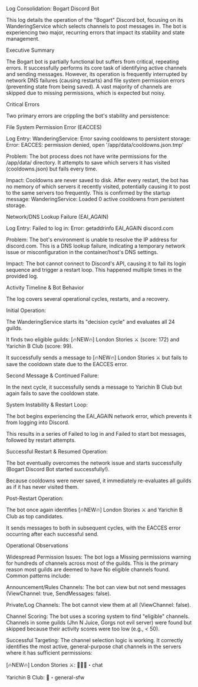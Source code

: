 Log Consolidation: Bogart Discord Bot

This log details the operation of the "Bogart" Discord bot, focusing on its WanderingService which selects channels to post messages in. The bot is experiencing two major, recurring errors that impact its stability and state management.

Executive Summary

The Bogart bot is partially functional but suffers from critical, repeating errors. It successfully performs its core task of identifying active channels and sending messages. However, its operation is frequently interrupted by network DNS failures (causing restarts) and file system permission errors (preventing state from being saved). A vast majority of channels are skipped due to missing permissions, which is expected but noisy.

Critical Errors

Two primary errors are crippling the bot's stability and persistence:

File System Permission Error (EACCES)

Log Entry: WanderingService: Error saving cooldowns to persistent storage: Error: EACCES: permission denied, open '/app/data/cooldowns.json.tmp'

Problem: The bot process does not have write permissions for the /app/data/ directory. It attempts to save which servers it has visited (cooldowns.json) but fails every time.

Impact: Cooldowns are never saved to disk. After every restart, the bot has no memory of which servers it recently visited, potentially causing it to post to the same servers too frequently. This is confirmed by the startup message: WanderingService: Loaded 0 active cooldowns from persistent storage.

Network/DNS Lookup Failure (EAI_AGAIN)

Log Entry: Failed to log in: Error: getaddrinfo EAI_AGAIN discord.com

Problem: The bot's environment is unable to resolve the IP address for discord.com. This is a DNS lookup failure, indicating a temporary network issue or misconfiguration in the container/host's DNS settings.

Impact: The bot cannot connect to Discord's API, causing it to fail its login sequence and trigger a restart loop. This happened multiple times in the provided log.

Activity Timeline & Bot Behavior

The log covers several operational cycles, restarts, and a recovery.

Initial Operation:

The WanderingService starts its "decision cycle" and evaluates all 24 guilds.

It finds two eligible guilds: [🔥NEW🔥] London Stories ⚔ (score: 172) and Yarichin B Club (score: 99).

It successfully sends a message to [🔥NEW🔥] London Stories ⚔ but fails to save the cooldown state due to the EACCES error.

Second Message & Continued Failure:

In the next cycle, it successfully sends a message to Yarichin B Club but again fails to save the cooldown state.

System Instability & Restart Loop:

The bot begins experiencing the EAI_AGAIN network error, which prevents it from logging into Discord.

This results in a series of Failed to log in and Failed to start bot messages, followed by restart attempts.

Successful Restart & Resumed Operation:

The bot eventually overcomes the network issue and starts successfully (Bogart Discord Bot started successfully!).

Because cooldowns were never saved, it immediately re-evaluates all guilds as if it has never visited them.

Post-Restart Operation:

The bot once again identifies [🔥NEW🔥] London Stories ⚔ and Yarichin B Club as top candidates.

It sends messages to both in subsequent cycles, with the EACCES error occurring after each successful send.

Operational Observations

Widespread Permission Issues: The bot logs a Missing permissions warning for hundreds of channels across most of the guilds. This is the primary reason most guilds are deemed to have No eligible channels found. Common patterns include:

Announcement/Rules Channels: The bot can view but not send messages (ViewChannel: true, SendMessages: false).

Private/Log Channels: The bot cannot view them at all (ViewChannel: false).

Channel Scoring: The bot uses a scoring system to find "eligible" channels. Channels in some guilds (Jhn N Juice, Gorgs not evil server) were found but skipped because their activity scores were too low (e.g., < 50).

Successful Targeting: The channel selection logic is working. It correctly identifies the most active, general-purpose chat channels in the servers where it has sufficient permissions:

[🔥NEW🔥] London Stories ⚔: 💬🇬🇧・chat

Yarichin B Club: 💬・general-sfw
